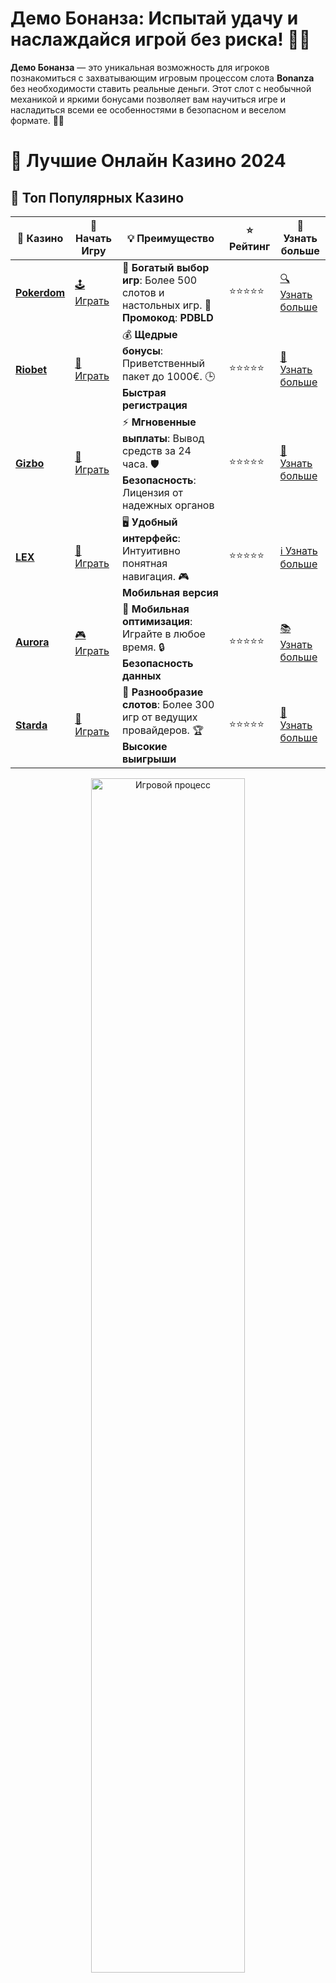 # **Демо Бонанза**: Испытай удачу и наслаждайся игрой без риска! 🎰💎

**Демо Бонанза** — это уникальная возможность для игроков познакомиться с захватывающим игровым процессом слота **Bonanza** без необходимости ставить реальные деньги. Этот слот с необычной механикой и яркими бонусами позволяет вам научиться игре и насладиться всеми ее особенностями в безопасном и веселом формате. 🎉🌟

# 🎰 Лучшие Онлайн Казино 2024

## 🌟 Топ Популярных Казино

| 🎲 **Казино** | 🔗 **Начать Игру** | 💡 **Преимущество** | ⭐ **Рейтинг** | 🔗 **Узнать больше** |
|--------------|---------------------|---------------------|----------------|----------------------|
| [**Pokerdom**](https://brandplay.link/4k77v2yx) | [🕹️ Играть](https://brandplay.link/4k77v2yx) | 🎉 **Богатый выбор игр**: Более 500 слотов и настольных игр. 🎁 **Промокод**: **PDBLD** | ⭐⭐⭐⭐⭐ | [🔍 Узнать больше](https://brandplay.link/4k77v2yx) |
| [**Riobet**](https://brandplay.link/7xBLTPyj) | [🎰 Играть](https://brandplay.link/7xBLTPyj) | 💰 **Щедрые бонусы**: Приветственный пакет до 1000€. 🕒 **Быстрая регистрация** | ⭐⭐⭐⭐⭐ | [📖 Узнать больше](https://brandplay.link/7xBLTPyj) |
| [**Gizbo**](https://brandplay.link/bprXw4YV) | [🎲 Играть](https://brandplay.link/bprXw4YV) | ⚡ **Мгновенные выплаты**: Вывод средств за 24 часа. 🛡️ **Безопасность**: Лицензия от надежных органов | ⭐⭐⭐⭐⭐ | [📝 Узнать больше](https://brandplay.link/bprXw4YV) |
| [**LEX**](https://brandplay.link/zW4hdDFV) | [🤑 Играть](https://brandplay.link/zW4hdDFV) | 🖥️ **Удобный интерфейс**: Интуитивно понятная навигация. 🎮 **Мобильная версия** | ⭐⭐⭐⭐⭐ | [ℹ️ Узнать больше](https://brandplay.link/zW4hdDFV) |
| [**Aurora**](https://10trafic-stat2.com/click/668546556bcc6313411604bd/6766/13032/subaccount) | [🎮 Играть](https://10trafic-stat2.com/click/668546556bcc6313411604bd/6766/13032/subaccount) | 📱 **Мобильная оптимизация**: Играйте в любое время. 🔒 **Безопасность данных** | ⭐⭐⭐⭐⭐ | [📚 Узнать больше](https://10trafic-stat2.com/click/668546556bcc6313411604bd/6766/13032/subaccount) |
| [**Starda**](https://brandplay.link/fB7xwRFL) | [🎯 Играть](https://brandplay.link/fB7xwRFL) | 🎰 **Разнообразие слотов**: Более 300 игр от ведущих провайдеров. 🏆 **Высокие выигрыши** | ⭐⭐⭐⭐⭐ | [🔎 Узнать больше](https://brandplay.link/fB7xwRFL) |

<div align="center">
    <img src="https://i.pinimg.com/originals/87/9e/b9/879eb9354dd0699582408b68f2e253b2.gif" alt="Игровой процесс" width="70%">
</div>

## 💎 Лучшие Бонусы и Акции

| 🎲 **Казино** | 🔗 **Начать Игру** | 💡 **Преимущество** | ⭐ **Рейтинг** | 🔗 **Узнать больше** |
|--------------|---------------------|---------------------|----------------|----------------------|
| [**Kometa**](https://brandplay.link/8ZymQJV8) | [🎰 Играть](https://brandplay.link/8ZymQJV8) | 🎁 **Эксклюзивные бонусы**: Регулярные акции и промо. 🔄 **Программы лояльности** | ⭐⭐⭐⭐☆ | [🔍 Узнать больше](https://brandplay.link/8ZymQJV8) |
| [**R7**](https://brandplay.link/bMd3Yjsw) | [🕹️ Играть](https://brandplay.link/bMd3Yjsw) | 🕒 **Круглосуточная поддержка**: Всегда на связи. 💸 **Высокие лимиты** | ⭐⭐⭐⭐☆ | [📖 Узнать больше](https://brandplay.link/bMd3Yjsw) |
| [**7K**](https://brandplay.link/BvQyFShp) | [🎲 Играть](https://brandplay.link/BvQyFShp) | 🌟 **Эксклюзивные бонусы**: Только для VIP игроков. 🎉 **Сезонные акции** | ⭐⭐⭐⭐☆ | [📝 Узнать больше](https://brandplay.link/BvQyFShp) |
| [**Kent**](https://brandplay.link/Fv2WP3js) | [🤑 Играть](https://brandplay.link/Fv2WP3js) | 📈 **Высокий RTP**: Более 98%. 💼 **Профессиональная поддержка** | ⭐⭐⭐⭐☆ | [ℹ️ Узнать больше](https://brandplay.link/Fv2WP3js) |
| [**1Xslots**](https://brandplay.link/hSB1khtr) | [🎮 Играть](https://brandplay.link/hSB1khtr) | 🎉 **Множество акций**: Еженедельные бонусы и турниры. 🛡️ **Безопасность** | ⭐⭐⭐⭐☆ | [📚 Узнать больше](https://brandplay.link/hSB1khtr) |
| [**Gama**](https://brandplay.link/j6NMKsDz) | [🎯 Играть](https://brandplay.link/j6NMKsDz) | 🔍 **Интуитивный интерфейс**: Легкость использования. 🏅 **Престижные турниры** | ⭐⭐⭐⭐☆ | [🔎 Узнать больше](https://brandplay.link/j6NMKsDz) |

<div align="center">
    <img src="https://i.pinimg.com/originals/87/9e/b9/879eb9354dd0699582408b68f2e253b2.gif" alt="Игровой процесс" width="70%">
</div>

## 🚀 Быстрые Выигрыши и Поддержка

| 🎲 **Казино** | 🔗 **Начать Игру** | 💡 **Преимущество** | ⭐ **Рейтинг** | 🔗 **Узнать больше** |
|--------------|---------------------|---------------------|----------------|----------------------|
| [**Onion**](https://brandplay.link/zBGRVpQ9) | [🎰 Играть](https://brandplay.link/zBGRVpQ9) | 🤑 **Низкие ставки**: Идеально для начинающих. 🔄 **Быстрые выводы** | ⭐⭐⭐⭐☆ | [🔍 Узнать больше](https://brandplay.link/zBGRVpQ9) |
| [**Чемпион**](https://temon-gter.cfd/go/lRq?p80412p304504pcc44t17455) | [🕹️ Играть](https://temon-gter.cfd/go/lRq?p80412p304504pcc44t17455) | 🏅 **Лояльная программа**: Награды за активность. 🎁 **Ежемесячные бонусы** | ⭐⭐⭐⭐☆ | [📖 Узнать больше](https://temon-gter.cfd/go/lRq?p80412p304504pcc44t17455) |
| [**Vavada**](https://vavadapartner.pro/?promo=ea5c9275-6854-4505-94fc-95ab18221945-linkb2) | [🎲 Играть](https://vavadapartner.pro/?promo=ea5c9275-6854-4505-94fc-95ab18221945-linkb2) | 🚀 **Быстрая регистрация**: Начните играть мгновенно. 🔐 **Безопасные транзакции** | ⭐⭐⭐⭐☆ | [📝 Узнать больше](https://vavadapartner.pro/?promo=ea5c9275-6854-4505-94fc-95ab18221945-linkb2) |
| [**Friends**](https://gofriends.kim/linkb2) | [🤑 Играть](https://gofriends.kim/linkb2) | 🤝 **Социальные игры**: Играйте с друзьями. 🌐 **Мультиплатформенность** | ⭐⭐⭐⭐☆ | [ℹ️ Узнать больше](https://gofriends.kim/linkb2) |
| [**1WIN**](https://brandplay.link/smXVpBbG) | [🎮 Играть](https://brandplay.link/smXVpBbG) | 🏆 **Спортивные ставки**: Широкий выбор видов спорта. 💵 **Высокие коэффициенты** | ⭐⭐⭐⭐☆ | [📚 Узнать больше](https://brandplay.link/smXVpBbG) |
| [**Drip**](https://drp-ircp01.com/c07e6a3db) | [🎯 Играть](https://drp-ircp01.com/c07e6a3db) | 🌐 **Инновационные игры**: Новейшие игровые технологии. 🛡️ **Высокая безопасность** | ⭐⭐⭐⭐☆ | [🔎 Узнать больше](https://drp-ircp01.com/c07e6a3db) |
| [**JoyCasino**](https://rpc30.call2me.pro/?/ru/registration?apkpop=0&partner=p24970p3291217pc98f) | [🎰 Играть](https://rpc30.call2me.pro/?/ru/registration?apkpop=0&partner=p24970p3291217pc98f) | 🎁 **Приятные бонусы**: Ежедневные акции и подарки. 🕹️ **Разнообразие игр** | ⭐⭐⭐⭐☆ | [🔍 Узнать больше](https://rpc30.call2me.pro/?/ru/registration?apkpop=0&partner=p24970p3291217pc98f) |

<div align="center">
    <img src="https://i.pinimg.com/originals/87/9e/b9/879eb9354dd0699582408b68f2e253b2.gif" alt="Игровой процесс" width="70%">
</div>
---

✨ **Выбирайте лучшее казино для себя и наслаждайтесь игрой! Удачи!** ✨
![Демо Бонанза](https://i.pinimg.com/originals/a9/29/6e/a9296ea1cf6a7c20a985e593451f0323.png)

**Демо Бонанза** идеально подходит для тех, кто хочет опробовать игру, не рискуя своими средствами. Это не только шанс научиться механике слота, но и возможность потренировать стратегию и понять, как активируются бонусы и фриспины.

### Преимущества игры в **демо Бонанза** 🏆

1. **Безопасность и отсутствие рисков**  
   В демо-режиме вы играете с виртуальными деньгами, что позволяет полностью сосредоточиться на процессе игры, не думая о потерях.

2. **Изучение механики слота**  
   **Демо Бонанза** — это прекрасная возможность изучить все особенности слота **Bonanza**, понять, как работают механизмы игры, и какие символы могут принести вам большие выигрыши.

3. **Бонусы и фриспины без риска**  
   Вы сможете активировать все бонусные функции, такие как бесплатные вращения (фриспины) и множители, без использования реальных денег. Это помогает понять, как эти функции работают в полном объеме.

4. **Увлекательный игровой процесс**  
   Даже в демо-режиме, **Бонанза** предлагает увлекательный и захватывающий процесс игры с уникальной механикой Megaways, которая позволяет создавать выигрышные комбинации на тысячах различных линий.

### Как играть в **демо Бонанза**?

1. **Выберите казино с демо-режимом**  
   Для начала найдите онлайн-казино, которое предлагает демо-игры. Многие платформы предоставляют возможность играть в **демо Бонанза** без регистрации.

2. **Запустите слот и начинайте играть**  
   После того как вы выбрали демо-режим, просто начните вращать барабаны. Вы получите виртуальный баланс, который можно тратить на ставки.

3. **Изучите бонусы и особенности игры**  
   Внимательно следите за бонусными раундами и фриспинами. Это поможет вам лучше понять, как активировать и использовать бонусы в реальной игре.

4. **Экспериментируйте с размерами ставок**  
   В демо-режиме вы можете свободно экспериментировать с размерами ставок, чтобы понять, как изменения ставки могут повлиять на игровой процесс.

### Особенности **демо Бонанза** 🎁

1. **Механика Megaways**  
   Слот **Bonanza** использует уникальную механику Megaways, которая позволяет вам создавать выигрышные комбинации на множестве линий. В демо-режиме вы сможете полностью исследовать эту функцию без риска потерь.

2. **Бесплатные вращения и множители**  
   В **демо Бонанза** вы можете испытать бесплатные вращения и множители, которые увеличат ваши выигрыши. Эти бонусы могут помочь вам собрать крупные комбинации и увеличить виртуальный баланс.

3. **Символы Wild и Scatter**  
   Символы Wild в **Bonanza** могут заменить другие символы для формирования выигрышных комбинаций, а Scatter активирует бонусные фриспины, которые также могут привести к крупным выплатам.

4. **Увлекательная графика и звуковые эффекты**  
   **Демо Бонанза** сохраняет все элементы оригинальной игры, включая яркую графику, динамичные анимации и захватывающие звуковые эффекты, которые делают игровой процесс еще более увлекательным.

### Почему стоит выбрать **демо Бонанза**?

- **Без финансовых рисков**: Играйте без риска потерять реальные деньги, получая все преимущества игрового процесса.
- **Изучение бонусных функций**: Это отличная возможность научиться использовать бонусные функции и фриспины, которые могут помочь выиграть большие суммы.
- **Веселье и азарт**: Даже в демо-режиме игра остается захватывающей и увлекательной, с шансом выиграть значительные виртуальные суммы.
- **Идеально для новичков и опытных игроков**: **Демо Бонанза** подходит как для новичков, так и для опытных игроков, которые хотят потренировать свою стратегию или просто развлечься.

### Где найти **демо Бонанза**?

**Демо Бонанза** доступно на множестве онлайн-казино. Многие платформы предлагают эту игру в бесплатном формате для тех, кто хочет ознакомиться с механикой слота без риска для бюджета.

### Заключение

**Демо Бонанза** — это отличная возможность для игроков всех уровней познакомиться с захватывающим миром слота **Bonanza**, не рискуя своими деньгами. 🎰💎

Испытайте все бонусные функции, бесплатные вращения и уникальную механику Megaways, играя в **демо Бонанза** уже сегодня! 🍀🎉
